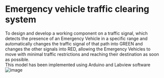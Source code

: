 # Emergency vehicle traffic clearing system
To design and develop a working component on a traffic signal, which detects the presence of an Emergency Vehicle in a specific range and automatically changes the traffic signal of that path into GREEN and changes the other signals into RED, allowing the Emergency Vehicles to move with minimal traffic restrictions and reaching their destination as soon as possible.  
This model has been implemented using Arduino and Labview software
![image](https://github.com/Ruthvik-reddy-A/EMRGENCY-VEHICLE-TRAFFIC-CLEARING-SYSTEM-USING-LABVIEW-AND-ADUINO/assets/73007037/a18c46c1-55c6-4cab-9b8d-145b31cdf823)
